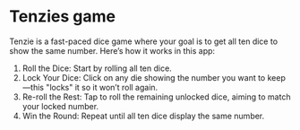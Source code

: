 # Tenzies game

Tenzie is a fast-paced dice game where your goal is to get all ten dice to show the same number. Here’s how it works in this app:

1. Roll the Dice: Start by rolling all ten dice.
2. Lock Your Dice: Click on any die showing the number you want to keep—this "locks" it so it won’t roll again.
3. Re-roll the Rest: Tap to roll the remaining unlocked dice, aiming to match your locked number.
4. Win the Round: Repeat until all ten dice display the same number.
